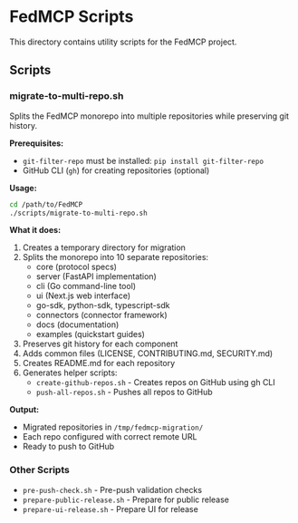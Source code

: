 # FedMCP Scripts

This directory contains utility scripts for the FedMCP project.

## Scripts

### migrate-to-multi-repo.sh

Splits the FedMCP monorepo into multiple repositories while preserving git history.

**Prerequisites:**
- `git-filter-repo` must be installed: `pip install git-filter-repo`
- GitHub CLI (`gh`) for creating repositories (optional)

**Usage:**
```bash
cd /path/to/FedMCP
./scripts/migrate-to-multi-repo.sh
```

**What it does:**
1. Creates a temporary directory for migration
2. Splits the monorepo into 10 separate repositories:
   - core (protocol specs)
   - server (FastAPI implementation)
   - cli (Go command-line tool)
   - ui (Next.js web interface)
   - go-sdk, python-sdk, typescript-sdk
   - connectors (connector framework)
   - docs (documentation)
   - examples (quickstart guides)
3. Preserves git history for each component
4. Adds common files (LICENSE, CONTRIBUTING.md, SECURITY.md)
5. Creates README.md for each repository
6. Generates helper scripts:
   - `create-github-repos.sh` - Creates repos on GitHub using gh CLI
   - `push-all-repos.sh` - Pushes all repos to GitHub

**Output:**
- Migrated repositories in `/tmp/fedmcp-migration/`
- Each repo configured with correct remote URL
- Ready to push to GitHub

### Other Scripts

- `pre-push-check.sh` - Pre-push validation checks
- `prepare-public-release.sh` - Prepare for public release
- `prepare-ui-release.sh` - Prepare UI for release
